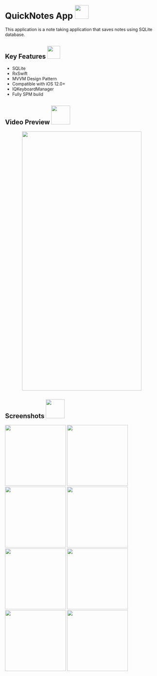 
<h1> QuickNotes App    <img src="https://github.com/halukbayrakci/ToDoListApp/assets/125749490/03c421f8-58f4-46b2-a07a-faf93cec933c" width="45" height="45"></h1>
This application is a note taking application that saves notes using SQLite database.

<h2> Key Features <img src="https://media2.giphy.com/media/QssGEmpkyEOhBCb7e1/giphy.gif?cid=ecf05e47a0n3gi1bfqntqmob8g9aid1oyj2wr3ds3mg700bl&rid=giphy.gif" width="42"></h2>
<div>
  <ul>
    <li>SQLite</li>
    <li>RxSwift</li>
    <li>MVVM Design Pattern</li>
    <li>Compatible with iOS 12.0+</li>
    <li>IQKeyboardManager</li>
    <li>Fully SPM build</li>
  </ul>
</div>

<h2> Video Preview <img src="https://media.giphy.com/media/fqFBWvYNOV9TCfMNB2/giphy.gif" width="62"></h2>
<p align="center">
  <img src="https://github.com/halukbayrakci/ToDoListApp/assets/125749490/2c4bddad-31a3-4c34-9453-156bae8093d9" width="393" height="852">
</p>

<h2> Screenshots <img src="https://media2.giphy.com/media/psneItdLMpWy36ejfA/source.gif" width="62"></h2>
<div class="column">
  <img src="https://github.com/halukbayrakci/ToDoListApp/assets/125749490/5cb73f0d-30ac-4035-a8a0-f844acdbc1e4" width="200" />
  <img src="https://github.com/halukbayrakci/ToDoListApp/assets/125749490/18440cdf-50d1-4568-a93c-143ef9420c95" width="200" /> 
  <img src="https://github.com/halukbayrakci/ToDoListApp/assets/125749490/9b14c68c-3bb8-49a2-8666-73b49c72fbdb" width="200" />
  <img src="https://github.com/halukbayrakci/ToDoListApp/assets/125749490/6f6d1c0a-89d8-48bb-82ab-26f4a2099970" width="200" /> 
  <img src="https://github.com/halukbayrakci/ToDoListApp/assets/125749490/742abd9a-3498-4472-b1f3-689a99011b50" width="200" />
  <img src="https://github.com/halukbayrakci/ToDoListApp/assets/125749490/db573954-9c31-4289-84c5-ab3ef7c4b011" width="200" /> 
  <img src="https://github.com/halukbayrakci/ToDoListApp/assets/125749490/ddc51c02-dc9a-4b9c-aad8-944186be404c" width="200" /> 
  <img src="https://github.com/halukbayrakci/ToDoListApp/assets/125749490/12e24297-f538-44dd-83d6-1cf8b8b3c6d8" width="200" /> 
</div>

